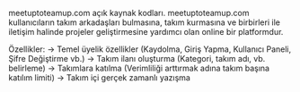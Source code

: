 meetuptoteamup.com açık kaynak kodları. meetuptoteamup.com kullanıcıların takım arkadaşları bulmasına, takım kurmasına ve birbirleri ile iletişim halinde projeler geliştirmesine yardımcı olan online bir platformdur.

Özellikler:
-> Temel üyelik özellikler (Kaydolma, Giriş Yapma, Kullanıcı Paneli, Şifre Değiştirme vb.)
-> Takım ilanı oluşturma (Kategori, takım adı, vb. belirleme)
-> Takımlara katılma (Verimliliği arttırmak adına takım başına katılım limiti)
-> Takım içi gerçek zamanlı yazışma

